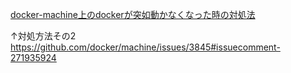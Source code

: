 [docker-machine上のdockerが突如動かなくなった時の対処法](https://qiita.com/celeron1ghz/items/c8a9276d7d71e4f52760#%E8%A7%A3%E6%B1%BA%E7%AD%96%E3%81%9D%E3%81%AE%EF%BC%92)

↑対処方法その2
https://github.com/docker/machine/issues/3845#issuecomment-271935924

